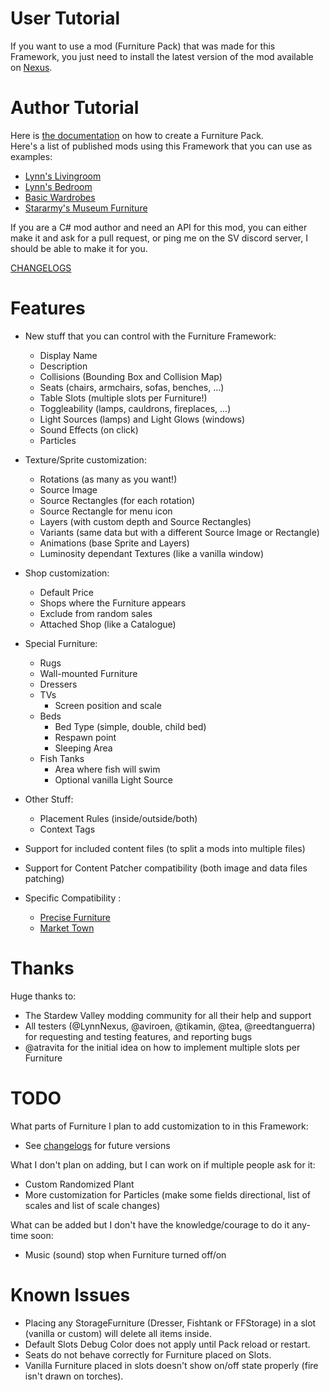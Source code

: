 # User Tutorial

If you want to use a mod (Furniture Pack) that was made for this Framework, you just need to install the latest version of the mod available on [Nexus](https://www.nexusmods.com/stardewvalley/mods/23458?tab=files).

# Author Tutorial

Here is [the documentation](Author.md) on how to create a Furniture Pack.  
Here's a list of published mods using this Framework that you can use as examples:
- [Lynn's Livingroom](https://www.nexusmods.com/stardewvalley/mods/23677)
- [Lynn's Bedroom](https://www.nexusmods.com/stardewvalley/mods/24275)
- [Basic Wardrobes](https://www.nexusmods.com/stardewvalley/mods/23666)
- [Stararmy's Museum Furniture](https://www.nexusmods.com/stardewvalley/mods/24224)

If you are a C# mod author and need an API for this mod, you can either make it and ask for a pull request, or ping me on the SV discord server, I should be able to make it for you.

[CHANGELOGS](Changelogs.md)

# Features

- New stuff that you can control with the Furniture Framework:
	- Display Name
	- Description
	- Collisions (Bounding Box and Collision Map)
	- Seats (chairs, armchairs, sofas, benches, ...)
	- Table Slots (multiple slots per Furniture!)
	- Toggleability (lamps, cauldrons, fireplaces, ...)
	- Light Sources (lamps) and Light Glows (windows)
	- Sound Effects (on click)
	- Particles

- Texture/Sprite customization:
	- Rotations (as many as you want!)
	- Source Image
	- Source Rectangles (for each rotation)
	- Source Rectangle for menu icon
	- Layers (with custom depth and Source Rectangles)
	- Variants (same data but with a different Source Image or Rectangle)
	- Animations (base Sprite and Layers)
	- Luminosity dependant Textures (like a vanilla window)

- Shop customization:
	- Default Price
	- Shops where the Furniture appears
	- Exclude from random sales
	- Attached Shop (like a Catalogue)

- Special Furniture:
	- Rugs
	- Wall-mounted Furniture
	- Dressers
	- TVs
		- Screen position and scale
	- Beds
		- Bed Type (simple, double, child bed)
		- Respawn point
		- Sleeping Area
	- Fish Tanks
		- Area where fish will swim
		- Optional vanilla Light Source

- Other Stuff:
	- Placement Rules (inside/outside/both)
	- Context Tags

- Support for included content files (to split a mods into multiple files)
- Support for Content Patcher compatibility (both image and data files patching)

- Specific Compatibility :
	- [Precise Furniture](https://www.nexusmods.com/stardewvalley/mods/23488)
	- [Market Town](https://www.nexusmods.com/stardewvalley/mods/19309)

# Thanks

Huge thanks to:
- The Stardew Valley modding community for all their help and support
- All testers (@LynnNexus, @aviroen, @tikamin, @tea, @reedtanguerra) for requesting and testing features, and reporting bugs 
- @atravita for the initial idea on how to implement multiple slots per Furniture

# TODO

What parts of Furniture I plan to add customization to in this Framework:
- See [changelogs](Changelogs.md#31-work-in-progress) for future versions

What I don't plan on adding, but I can work on if multiple people ask for it:
- Custom Randomized Plant
- More customization for Particles (make some fields directional, list of scales and list of scale changes)

What can be added but I don't have the knowledge/courage to do it any-time soon:
- Music (sound) stop when Furniture turned off/on

# Known Issues

- Placing any StorageFurniture (Dresser, Fishtank or FFStorage) in a slot (vanilla or custom) will delete all items inside.
- Default Slots Debug Color does not apply until Pack reload or restart.
- Seats do not behave correctly for Furniture placed on Slots.
- Vanilla Furniture placed in slots doesn't show on/off state properly (fire isn't drawn on torches).
